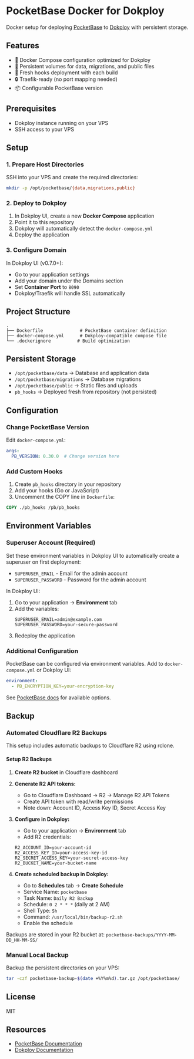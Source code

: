 # PocketBase Docker for Dokploy

Docker setup for deploying [PocketBase](https://pocketbase.io) to [Dokploy](https://dokploy.com) with persistent storage.

## Features

- 🐳 Docker Compose configuration optimized for Dokploy
- 💾 Persistent volumes for data, migrations, and public files
- 🔄 Fresh hooks deployment with each build
- 🔒 Traefik-ready (no port mapping needed)
- 📦 Configurable PocketBase version

## Prerequisites

- Dokploy instance running on your VPS
- SSH access to your VPS

## Setup

### 1. Prepare Host Directories

SSH into your VPS and create the required directories:

```bash
mkdir -p /opt/pocketbase/{data,migrations,public}
```

### 2. Deploy to Dokploy

1. In Dokploy UI, create a new **Docker Compose** application
2. Point it to this repository
3. Dokploy will automatically detect the `docker-compose.yml`
4. Deploy the application

### 3. Configure Domain

In Dokploy UI (v0.7.0+):
- Go to your application settings
- Add your domain under the Domains section
- Set **Container Port** to `8090`
- Dokploy/Traefik will handle SSL automatically

## Project Structure

```
.
├── Dockerfile              # PocketBase container definition
├── docker-compose.yml      # Dokploy-compatible compose file
└── .dockerignore          # Build optimization
```

## Persistent Storage

- `/opt/pocketbase/data` → Database and application data
- `/opt/pocketbase/migrations` → Database migrations
- `/opt/pocketbase/public` → Static files and uploads
- `pb_hooks` → Deployed fresh from repository (not persisted)

## Configuration

### Change PocketBase Version

Edit `docker-compose.yml`:

```yaml
args:
  PB_VERSION: 0.30.0  # Change version here
```

### Add Custom Hooks

1. Create `pb_hooks` directory in your repository
2. Add your hooks (Go or JavaScript)
3. Uncomment the COPY line in `Dockerfile`:

```dockerfile
COPY ./pb_hooks /pb/pb_hooks
```

## Environment Variables

### Superuser Account (Required)

Set these environment variables in Dokploy UI to automatically create a superuser on first deployment:

- `SUPERUSER_EMAIL` - Email for the admin account
- `SUPERUSER_PASSWORD` - Password for the admin account

In Dokploy UI:
1. Go to your application → **Environment** tab
2. Add the variables:
   ```
   SUPERUSER_EMAIL=admin@example.com
   SUPERUSER_PASSWORD=your-secure-password
   ```
3. Redeploy the application

### Additional Configuration

PocketBase can be configured via environment variables. Add to `docker-compose.yml` or Dokploy UI:

```yaml
environment:
  - PB_ENCRYPTION_KEY=your-encryption-key
```

See [PocketBase docs](https://pocketbase.io/docs/going-to-production/) for available options.

## Backup

### Automated Cloudflare R2 Backups

This setup includes automatic backups to Cloudflare R2 using rclone.

#### Setup R2 Backups

1. **Create R2 bucket** in Cloudflare dashboard

2. **Generate R2 API tokens:**
   - Go to Cloudflare Dashboard → R2 → Manage R2 API Tokens
   - Create API token with read/write permissions
   - Note down: Account ID, Access Key ID, Secret Access Key

3. **Configure in Dokploy:**
   - Go to your application → **Environment** tab
   - Add R2 credentials:
   ```
   R2_ACCOUNT_ID=your-account-id
   R2_ACCESS_KEY_ID=your-access-key-id
   R2_SECRET_ACCESS_KEY=your-secret-access-key
   R2_BUCKET_NAME=your-bucket-name
   ```

4. **Create scheduled backup in Dokploy:**
   - Go to **Schedules** tab → **Create Schedule**
   - Service Name: `pocketbase`
   - Task Name: `Daily R2 Backup`
   - Schedule: `0 2 * * *` (daily at 2 AM)
   - Shell Type: `Sh`
   - Command: `/usr/local/bin/backup-r2.sh`
   - Enable the schedule

Backups are stored in your R2 bucket at: `pocketbase-backups/YYYY-MM-DD_HH-MM-SS/`

### Manual Local Backup

Backup the persistent directories on your VPS:

```bash
tar -czf pocketbase-backup-$(date +%Y%m%d).tar.gz /opt/pocketbase/
```

## License

MIT

## Resources

- [PocketBase Documentation](https://pocketbase.io/docs/)
- [Dokploy Documentation](https://docs.dokploy.com/)
